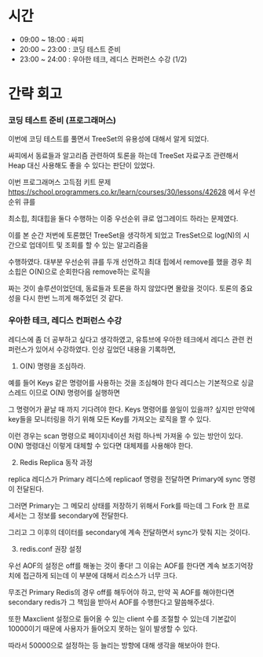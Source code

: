 # 시간

- 09:00 ~ 18:00 : 싸피
- 20:00 ~ 23:00 : 코딩 테스트 준비
- 23:00 ~ 24:00 : 우아한 테크, 레디스 컨퍼런스 수강 (1/2)

# 간략 회고

### 코딩 테스트 준비 (프로그래머스)

이번에 코딩 테스트를 풀면서 TreeSet의 유용성에 대해서 알게 되었다.

싸피에서 동료들과 알고리즘 관련하여 토론을 하는데 TreeSet 자료구조 관련해서 Heap 대신 사용해도 좋을 수 있다는 판단이 있었다.

이번 프로그래머스 고득점 키트 문제 https://school.programmers.co.kr/learn/courses/30/lessons/42628 에서 우선순위 큐를

최소힙, 최대힙을 둘다 수행하는 이중 우선순위 큐로 업그레이드 하라는 문제였다.

이를 본 순간 저번에 토론했던 TreeSet을 생각하게 되었고 TresSet으로 log(N)의 시간으로 업데이트 및 조회를 할 수 있는 알고리즘을

수행하였다. 대부분 우선순위 큐를 두개 선언하고 최대 힙에서 remove를 했을 경우 최소힙은 O(N)으로 순회한다음 remove하는 로직을

짜는 것이 솔루션이었던데, 동료들과 토론을 하지 않았다면 몰랐을 것이다. 토론의 중요성을 다시 한번 느끼게 해주었던 것 같다.

### 우아한 테크, 레디스 컨퍼런스 수강

레디스에 좀 더 공부하고 싶다고 생각하였고, 유튜브에 우아한 테크에서 레디스 관련 컨퍼런스가 있어서 수강하였다. 인상 깊었던 내용을 기록하면,

1. O(N) 명령을 조심하라.

예를 들어 Keys 같은 명령어를 사용하는 것을 조심해야 한다 레디스는 기본적으로 싱글 스레드 이므로 O(N) 명령어를 실행하면

그 명령어가 끝날 때 까지 기다려야 한다. Keys 명령어를 쓸일이 있을까? 싶지만 만약에 key들을 모니터링을 하기 위해 모든 Key를 가져오는 로직을 짤 수 있다.

이런 경우는 scan 명령으로 페이지네이션 처럼 하나씩 가져올 수 있는 방안이 있다. O(N) 명령대신 이렇게 대체할 수 있다면 대체제를 사용해야 한다.

2. Redis Replica 동작 과정

replica 레디스가 Primary 레디스에 replicaof 명령을 전달하면 Primary에 sync 명령이 전달된다.

그러면 Primary는 그 메모리 상태를 저장하기 위해서 Fork를 따는데 그 Fork 한 프로세서는 그 정보를 secondary에 전달한다.

그리고 그 이후의 데이터를 secondary에 계속 전달하면서 sync가 맞춰 지는 것이다.

3. redis.conf 권장 설정

우선 AOF의 설정은 off를 해놓는 것이 좋다! 그 이유는 AOF를 한다면 계속 보조기억장치에 접근하게 되는데 이 부분에 대해서 리소스가 너무 크다.

무조건 Primary Redis의 경우 off를 해두어야 하고, 만약 꼭 AOF를 해야한다면 secondary redis가 그 책임을 받아서 AOF를 수행한다고 말씀해주셨다.

또한 Maxclient 설정으로 들어올 수 있는 client 수를 조절할 수 있는데 기본값이 10000이기 때문에 사용자가 들어오지 못하는 일이 발생할 수 있다. 

따라서 50000으로 설정하는 등 늘리는 방향에 대해 생각을 해보아야 한다.